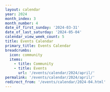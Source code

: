 ```yaml
---
layout: calendar
year: 2024
month_index: 3
month_number: 4
date_of_first_sunday: '2024-03-31'
date_of_last_saturday: '2024-05-04'
calendar_view_week_count: 5
title: Events Calendar
primary_title: Events Calendar
breadcrumbs:
  icon: community
  items:
    - title: Community
    - title: Events
      url: '/events/calendar/2024/april/'
permalink: '/events/calendar/2024/april/'
redirect_from: '/events/calendar/2024-04.html'
---
```

